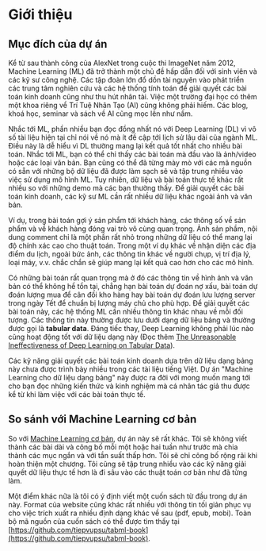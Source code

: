 # Giới thiệu

## Mục đích của dự án

Kể từ sau thành công của AlexNet trong cuộc thi ImageNet năm 2012, Machine Learning (ML)
đã trở thành một chủ đề hấp dẫn đối với sinh viên và các kỹ sư công nghệ. Các tập đoàn
lớn đổ dồn tài nguyên vào phát triển các trung tâm nghiên cứu và các hệ thống tính toán
để giải quyết các bài toán kinh doanh cũng như thu hút nhân tài. Việc một trường đại học
có thêm một khoa riêng về Trí Tuệ Nhân Tạo (AI) cũng không phải hiếm. Các blog, khoá
học, seminar và sách về AI cũng mọc lên như nấm.

Nhắc tới ML, phần nhiều bạn đọc đồng nhất nó với Deep Learning (DL) vì vô số tài liệu
hiện tại chỉ nói về nó mà ít đề cập tới lịch sử lâu dài của ngành ML. Điều này là dễ hiểu vì DL thường mang lại kết quả tốt nhất cho nhiều bài toán.
Nhắc tới ML, bạn có thể chỉ thấy các bài toán mà đầu vào là ảnh/video hoặc các loại văn
bản. Bạn cũng có thể đã từng mày mò với các mã nguồn có sẵn với những bộ dữ liệu đã được
làm sạch sẽ và tập trung nhiều vào việc sử dụng mô hình ML. Tuy nhiên, dữ liệu và
bài toán thực tế khác rất nhiều so với những demo mà các bạn thường thấy. Để giải
quyết các bài toán kinh doanh, các kỹ sư ML cần rất nhiều dữ liệu khác ngoài ảnh và văn
bản.

Ví dụ, trong bài toán gợi ý sản phẩm tới khách hàng, các thông số về sản phẩm và về
khách hàng đóng vai trò vô cùng quan trọng. Ảnh sản phầm, nội dung comment chỉ là một
phần rất nhỏ trong những dữ liệu có thể mang lại độ chính xác cao cho thuật toán. Trong
một ví dụ khác về nhận diện các địa điểm du lịch, ngoài bức ảnh, các thông tin khác về người chụp, vị
trí địa lý, loại máy, v.v. chắc chắn sẽ giúp mang lại kết quả cao hơn cho các mô hình.

Có những bài toán rất quan trọng mà ở đó các thông tin về hình ảnh và văn bản có thể
không hề tồn tại, chẳng hạn bài toán dự đoán nợ xấu, bài toán dự đoán lượng mua để cân
đối kho hàng hay bài toán dự đoán lưu lượng server trong ngày Tết để chuẩn bị lượng máy
chủ cho phù hợp. Để giải quyết các bài toán này, các hệ thống ML cần nhiều thông tin
khác nhau về mỗi đối tượng. Các thông tin này thường được lưu dưới dạng dữ liệu bảng và thường
được gọi là **tabular data**. Đáng tiếc thay, Deep Learning không phải lúc nào cũng hoạt
động tốt với dữ liệu dạng này (Đọc thêm [The Unreasonable Ineffectiveness of Deep Learning on Tabular Data](https://towardsdatascience.com/the-unreasonable-ineffectiveness-of-deep-learning-on-tabular-data-fd784ea29c33)).

Các kỹ năng giải quyết các bài toán kinh doanh dựa trên dữ liệu dạng bảng này chưa được
trình bày nhiều trong các tài liệu tiếng Việt. Dự án "Machine Learning cho dữ liệu dạng
bảng" này được ra đời với mong muốn mang tới cho bạn đọc những kiến thức và kinh nghiệm
mà cá nhân tác giả thu được kể từ khi làm việc với các bài toán thực tế.

## So sánh với Machine Learning cơ bản

So với [Machine Learning cơ bản](https://machinelearningcoban.com/), dự án này sẽ rất
khác. Tôi sẽ không viết thành các bài dài và công bố mỗi một hoặc hai tuần như trước mà
chia thành các mục ngắn và với tần suất thấp hơn. Tôi sẽ chỉ công bố rộng rãi khi
hoàn thiện một chương. Tôi cũng sẽ tập trung nhiều vào các kỹ năng giải quyết dữ liệu
thực tế hơn là đi sâu vào các thuật toán cơ bản như đã từng làm.

Một điểm khác nữa là tôi có ý định viết một cuốn sách từ đầu trong dự án
này. Format của website cũng khác rất nhiều với thông tin tối giản phục vụ cho việc
trích xuất ra nhiều định dạng khác về sau (pdf, epub, mobi). Toàn bộ mã nguồn của cuốn
sách có thể được tìm thấy tại
[https://github.com/tiepvupsu/tabml-book](https://github.com/tiepvupsu/tabml-book).

